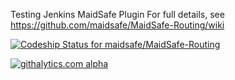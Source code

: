 Testing Jenkins MaidSafe Plugin
For full details, see https://github.com/maidsafe/MaidSafe-Routing/wiki

[ ![Codeship Status for maidsafe/MaidSafe-Routing](https://www.codeship.io/projects/c80552d0-0bb1-0132-22a0-72230f3fc4ea/status)](https://www.codeship.io/projects/32052)


[![githalytics.com alpha](https://cruel-carlota.pagodabox.com/c238536a501d2b1fb8fc8af33c31349b "githalytics.com")](http://githalytics.com/maidsafe/MaidSafe-Routing)
